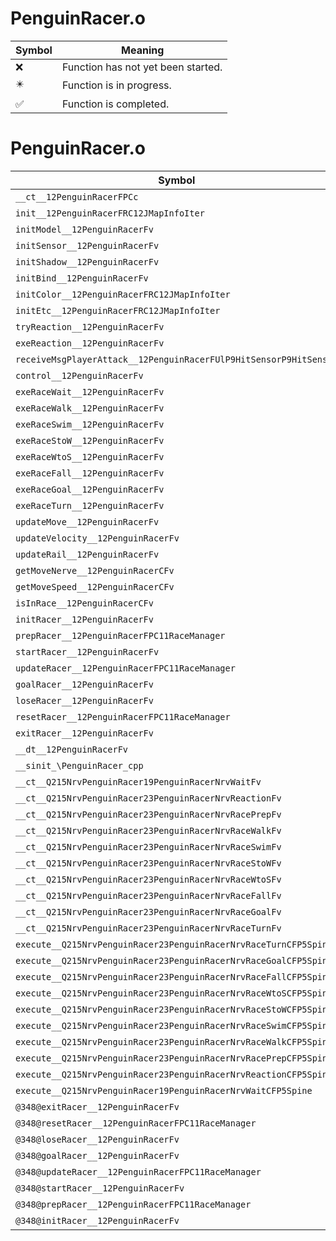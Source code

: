 # PenguinRacer.o
| Symbol | Meaning 
| ------------- | ------------- 
| :x: | Function has not yet been started. 
| :eight_pointed_black_star: | Function is in progress. 
| :white_check_mark: | Function is completed. 


# PenguinRacer.o
| Symbol | Decompiled? |
| ------------- | ------------- |
| `__ct__12PenguinRacerFPCc` | :x: |
| `init__12PenguinRacerFRC12JMapInfoIter` | :x: |
| `initModel__12PenguinRacerFv` | :x: |
| `initSensor__12PenguinRacerFv` | :x: |
| `initShadow__12PenguinRacerFv` | :x: |
| `initBind__12PenguinRacerFv` | :x: |
| `initColor__12PenguinRacerFRC12JMapInfoIter` | :x: |
| `initEtc__12PenguinRacerFRC12JMapInfoIter` | :x: |
| `tryReaction__12PenguinRacerFv` | :x: |
| `exeReaction__12PenguinRacerFv` | :x: |
| `receiveMsgPlayerAttack__12PenguinRacerFUlP9HitSensorP9HitSensor` | :x: |
| `control__12PenguinRacerFv` | :x: |
| `exeRaceWait__12PenguinRacerFv` | :x: |
| `exeRaceWalk__12PenguinRacerFv` | :x: |
| `exeRaceSwim__12PenguinRacerFv` | :x: |
| `exeRaceStoW__12PenguinRacerFv` | :x: |
| `exeRaceWtoS__12PenguinRacerFv` | :x: |
| `exeRaceFall__12PenguinRacerFv` | :x: |
| `exeRaceGoal__12PenguinRacerFv` | :x: |
| `exeRaceTurn__12PenguinRacerFv` | :x: |
| `updateMove__12PenguinRacerFv` | :x: |
| `updateVelocity__12PenguinRacerFv` | :x: |
| `updateRail__12PenguinRacerFv` | :x: |
| `getMoveNerve__12PenguinRacerCFv` | :x: |
| `getMoveSpeed__12PenguinRacerCFv` | :x: |
| `isInRace__12PenguinRacerCFv` | :x: |
| `initRacer__12PenguinRacerFv` | :x: |
| `prepRacer__12PenguinRacerFPC11RaceManager` | :x: |
| `startRacer__12PenguinRacerFv` | :x: |
| `updateRacer__12PenguinRacerFPC11RaceManager` | :x: |
| `goalRacer__12PenguinRacerFv` | :x: |
| `loseRacer__12PenguinRacerFv` | :x: |
| `resetRacer__12PenguinRacerFPC11RaceManager` | :x: |
| `exitRacer__12PenguinRacerFv` | :x: |
| `__dt__12PenguinRacerFv` | :x: |
| `__sinit_\PenguinRacer_cpp` | :x: |
| `__ct__Q215NrvPenguinRacer19PenguinRacerNrvWaitFv` | :x: |
| `__ct__Q215NrvPenguinRacer23PenguinRacerNrvReactionFv` | :x: |
| `__ct__Q215NrvPenguinRacer23PenguinRacerNrvRacePrepFv` | :x: |
| `__ct__Q215NrvPenguinRacer23PenguinRacerNrvRaceWalkFv` | :x: |
| `__ct__Q215NrvPenguinRacer23PenguinRacerNrvRaceSwimFv` | :x: |
| `__ct__Q215NrvPenguinRacer23PenguinRacerNrvRaceStoWFv` | :x: |
| `__ct__Q215NrvPenguinRacer23PenguinRacerNrvRaceWtoSFv` | :x: |
| `__ct__Q215NrvPenguinRacer23PenguinRacerNrvRaceFallFv` | :x: |
| `__ct__Q215NrvPenguinRacer23PenguinRacerNrvRaceGoalFv` | :x: |
| `__ct__Q215NrvPenguinRacer23PenguinRacerNrvRaceTurnFv` | :x: |
| `execute__Q215NrvPenguinRacer23PenguinRacerNrvRaceTurnCFP5Spine` | :x: |
| `execute__Q215NrvPenguinRacer23PenguinRacerNrvRaceGoalCFP5Spine` | :x: |
| `execute__Q215NrvPenguinRacer23PenguinRacerNrvRaceFallCFP5Spine` | :x: |
| `execute__Q215NrvPenguinRacer23PenguinRacerNrvRaceWtoSCFP5Spine` | :x: |
| `execute__Q215NrvPenguinRacer23PenguinRacerNrvRaceStoWCFP5Spine` | :x: |
| `execute__Q215NrvPenguinRacer23PenguinRacerNrvRaceSwimCFP5Spine` | :x: |
| `execute__Q215NrvPenguinRacer23PenguinRacerNrvRaceWalkCFP5Spine` | :x: |
| `execute__Q215NrvPenguinRacer23PenguinRacerNrvRacePrepCFP5Spine` | :x: |
| `execute__Q215NrvPenguinRacer23PenguinRacerNrvReactionCFP5Spine` | :x: |
| `execute__Q215NrvPenguinRacer19PenguinRacerNrvWaitCFP5Spine` | :x: |
| `@348@exitRacer__12PenguinRacerFv` | :x: |
| `@348@resetRacer__12PenguinRacerFPC11RaceManager` | :x: |
| `@348@loseRacer__12PenguinRacerFv` | :x: |
| `@348@goalRacer__12PenguinRacerFv` | :x: |
| `@348@updateRacer__12PenguinRacerFPC11RaceManager` | :x: |
| `@348@startRacer__12PenguinRacerFv` | :x: |
| `@348@prepRacer__12PenguinRacerFPC11RaceManager` | :x: |
| `@348@initRacer__12PenguinRacerFv` | :x: |
